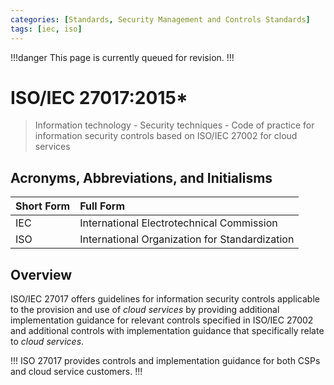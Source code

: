 ```yaml
---
categories: [Standards, Security Management and Controls Standards]
tags: [iec, iso]
---
```


!!!danger
This page is currently queued for revision.
!!!

# ISO/IEC 27017:2015*

> Information technology - Security techniques - Code of practice for information security controls based on ISO/IEC 27002 for cloud services

## Acronyms, Abbreviations, and Initialisms

Short Form | Full Form
:--- | :---
IEC | International Electrotechnical Commission
ISO | International Organization for Standardization

## Overview

ISO/IEC 27017 offers guidelines for information security controls applicable to the provision and use of *cloud services* by providing additional implementation guidance for relevant controls specified in ISO/IEC 27002 and additional controls with implementation guidance that specifically relate to *cloud services*.

!!!
ISO 27017 provides controls and implementation guidance for both CSPs and cloud service customers.
!!!
